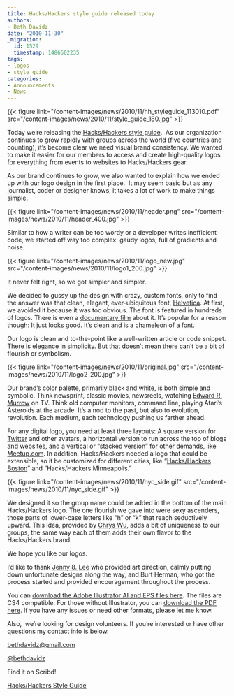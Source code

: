 ```yaml
---
title: Hacks/Hackers style guide released today
authors:
- Beth Davidz
date: "2010-11-30"
_migration:
  id: 1529
  timestamp: 1486602235
tags:
- logos
- style guide
categories:
- Announcements
- News
---
```


{{< figure link="/content-images/news/2010/11/hh\_styleguide\_113010.pdf" src="/content-images/news/2010/11/style\_guide\_180.jpg" >}}

Today we’re releasing the [Hacks/Hackers style guide][1].  As our organization continues to grow rapidly with groups across the world (five countries and counting), it&#8217;s become clear we need visual brand consistency. We wanted to make it easier for our members to access and create high-quality logos for everything from events to websites to Hacks/Hackers gear.

As our brand continues to grow, we also wanted to explain how we ended up with our logo design in the first place.  It may seem basic but as any journalist, coder or designer knows, it takes a lot of work to make things simple.

{{< figure link="/content-images/news/2010/11/header.png" src="/content-images/news/2010/11/header_400.jpg" >}}

Similar to how a writer can be too wordy or a developer writes inefficient code, we started off way too complex: gaudy logos, full of gradients and noise.

{{< figure link="/content-images/news/2010/11/logo\_new.jpg" src="/content-images/news/2010/11/logo1\_200.jpg" >}}

It never felt right, so we got simpler and simpler.

We decided to gussy up the design with crazy, custom fonts, only to find the answer was that clean, elegant, ever-ubiquitous font, [Helvetica][2]. At first, we avoided it because it was too obvious. The font is featured in hundreds of logos. There is even a [documentary film][3] about it. It’s popular for a reason though: It just looks good. It&#8217;s clean and is a chameleon of a font.

Our logo is clean and to-the-point like a well-written article or code snippet. There is elegance in simplicity. But that doesn’t mean there can’t be a bit of flourish or symbolism.

{{< figure link="/content-images/news/2010/11/original.jpg" src="/content-images/news/2010/11/logo2_200.jpg" >}}

Our brand’s color palette, primarily black and white, is both simple and symbolic. Think newsprint, classic movies, newsreels, watching [Edward R. Murrow][4] on TV. Think old computer monitors, command line, playing Atari’s Asteroids at the arcade. It’s a nod to the past, but also to evolution, revolution. Each medium, each technology pushing us farther ahead.

For any digital logo, you need at least three layouts: A square version for [Twitter][5] and other avatars, a horizontal version to run across the top of blogs and websites, and a vertical or “stacked version” for other demands, like [Meetup.com][6]. In addition, Hacks/Hackers needed a logo that could be extensible, so it be customized for different cities, like “[Hacks/Hackers Boston][7]” and “Hacks/Hackers Minneapolis.”

{{< figure link="/content-images/news/2010/11/nyc\_side.gif" src="/content-images/news/2010/11/nyc\_side.gif" >}}

We designed it so the group name could be added in the bottom of the main Hacks/Hackers logo. The one flourish we gave into were sexy ascenders, those parts of lower-case letters like “h” or “k” that reach seductively upward. This idea, provided by [Chrys Wu][8], adds a bit of uniqueness to our groups, the same way each of them adds their own flavor to the Hacks/Hackers brand.

We hope you like our logos.

I’d like to thank [Jenny 8. Lee][9] who provided art direction, calmly putting down unfortunate designs along the way, and Burt Herman, who got the process started and provided encouragement throughout the process.

You can [download the Adobe Illustrator AI and EPS files here][10]. The files are CS4 compatible. For those without Illustrator, you can [download the PDF here][1]. If you have any issues or need other formats, please let me know.

Also,  we’re looking for design volunteers. If you’re interested or have other questions my contact info is below.

<bethdavidz@gmail.com>

[@bethdavidz][11]

Find it on Scribd!

[Hacks/Hackers Style Guide][12]

 [1]: /content-images/news/2010/11/hh_styleguide_113010.pdf
 [2]: http://en.wikipedia.org/wiki/Helvetica
 [3]: http://www.helveticafilm.com/
 [4]: http://en.wikipedia.org/wiki/Edward_R._Murrow
 [5]: http://twitter.com
 [6]: http://Meetup.com
 [7]: http://meetupbos.hackshackers.com
 [8]: http://www.chryswu.com/
 [9]: http://jennifer8lee.com
 [10]: /content-images/news/2010/11/hh_styleguide_113010.zip
 [11]: http://twitter.com/bethdavidz
 [12]: http://www.scribd.com/doc/44398966/Hacks-Hackers-Style-Guide "View Hacks/Hackers Style Guide on Scribd"
